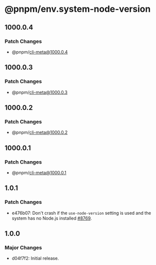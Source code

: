 # @pnpm/env.system-node-version

## 1000.0.4

### Patch Changes

- @pnpm/cli-meta@1000.0.4

## 1000.0.3

### Patch Changes

- @pnpm/cli-meta@1000.0.3

## 1000.0.2

### Patch Changes

- @pnpm/cli-meta@1000.0.2

## 1000.0.1

### Patch Changes

- @pnpm/cli-meta@1000.0.1

## 1.0.1

### Patch Changes

- e476b07: Don't crash if the `use-node-version` setting is used and the system has no Node.js installed [#8769](https://github.com/pnpm/pnpm/issues/8769).

## 1.0.0

### Major Changes

- d04f7f2: Initial release.

